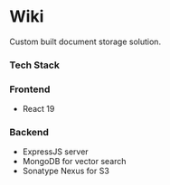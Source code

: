 # Wiki

Custom built document storage solution.

### Tech Stack

### Frontend

- React 19

### Backend

- ExpressJS server
- MongoDB for vector search
- Sonatype Nexus for S3
